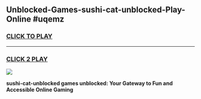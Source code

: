 
## Unblocked-Games-sushi-cat-unblocked-Play-Online #uqemz
<h3>
<a href="https://news.freeplayer.one?title=sushi-cat-unblocked&ref=3">CLICK TO PLAY</a></h3>
<hr>

<h3>
<a href="https://news.freeplayer.one?title=sushi-cat-unblocked&ref=3">CLICK 2 PLAY</a>
  
</h3>

<a href="https://news.freeplayer.one?title=sushi-cat-unblocked&ref=3"><img src="https://clearcache.store/games.png"></a>


**sushi-cat-unblocked games unblocked: Your Gateway to Fun and Accessible Online Gaming**
